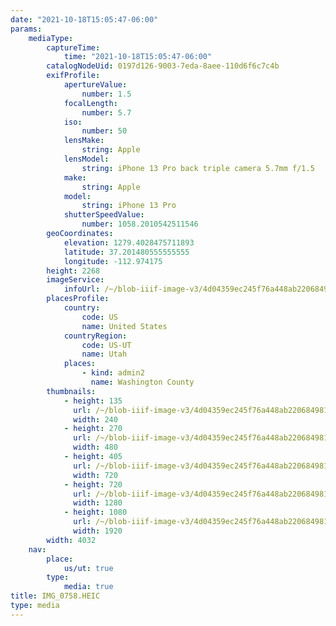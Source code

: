 ```yaml
---
date: "2021-10-18T15:05:47-06:00"
params:
    mediaType:
        captureTime:
            time: "2021-10-18T15:05:47-06:00"
        catalogNodeUid: 0197d126-9003-7eda-8aee-110d6f6c7c4b
        exifProfile:
            apertureValue:
                number: 1.5
            focalLength:
                number: 5.7
            iso:
                number: 50
            lensMake:
                string: Apple
            lensModel:
                string: iPhone 13 Pro back triple camera 5.7mm f/1.5
            make:
                string: Apple
            model:
                string: iPhone 13 Pro
            shutterSpeedValue:
                number: 1058.2010542511546
        geoCoordinates:
            elevation: 1279.4028475711893
            latitude: 37.201480555555555
            longitude: -112.974175
        height: 2268
        imageService:
            infoUrl: /~/blob-iiif-image-v3/4d04359ec245f76a448ab2206849814ed3e2b81cf01e8781347a0c580ddb8c40/info.json
        placesProfile:
            country:
                code: US
                name: United States
            countryRegion:
                code: US-UT
                name: Utah
            places:
                - kind: admin2
                  name: Washington County
        thumbnails:
            - height: 135
              url: /~/blob-iiif-image-v3/4d04359ec245f76a448ab2206849814ed3e2b81cf01e8781347a0c580ddb8c40/full/240%2C135/0/default.jpg
              width: 240
            - height: 270
              url: /~/blob-iiif-image-v3/4d04359ec245f76a448ab2206849814ed3e2b81cf01e8781347a0c580ddb8c40/full/480%2C270/0/default.jpg
              width: 480
            - height: 405
              url: /~/blob-iiif-image-v3/4d04359ec245f76a448ab2206849814ed3e2b81cf01e8781347a0c580ddb8c40/full/720%2C405/0/default.jpg
              width: 720
            - height: 720
              url: /~/blob-iiif-image-v3/4d04359ec245f76a448ab2206849814ed3e2b81cf01e8781347a0c580ddb8c40/full/1280%2C720/0/default.jpg
              width: 1280
            - height: 1080
              url: /~/blob-iiif-image-v3/4d04359ec245f76a448ab2206849814ed3e2b81cf01e8781347a0c580ddb8c40/full/1920%2C1080/0/default.jpg
              width: 1920
        width: 4032
    nav:
        place:
            us/ut: true
        type:
            media: true
title: IMG_0758.HEIC
type: media
---
```

